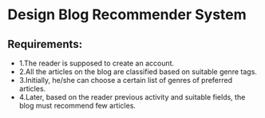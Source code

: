 # Design Blog Recommender System

## Requirements:
- 1.The reader is supposed to create an account.
- 2.All the articles on the blog are classified based on suitable genre tags.
- 3.Initially, he/she can choose a certain list of genres of preferred articles.
- 4.Later, based on the reader previous activity and suitable fields, the blog must recommend few articles.
